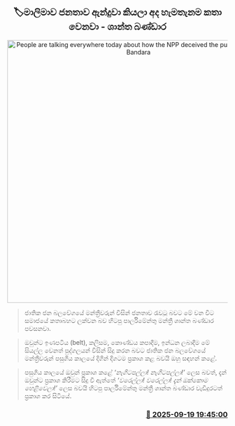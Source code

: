<p align='center'><b><h2 align='center' title='People are talking everywhere today about how the NPP deceived the public - Shantha Bandara'>🏷මාලිමාව ජනතාව ඇන්දුවා කියලා අද හැමතැනම කතා වෙනවා - ශාන්ත බණ්ඩාර</h2></b></p>
<p align='center'><img src='https://helakuru.sgp1.cdn.digitaloceanspaces.com/esana/images/lib/shantha-bandara-archived.jpg' width='600' alt='People are talking everywhere today about how the NPP deceived the public - Shantha Bandara'></p>

> ජාතික ජන බලවේගයේ මන්ත්‍රීවරුන් විසින් ජනතාව රැවටූ බවට මේ වන විට සමාජයේ කතාබහට ලක්වන බව හිටපු පාර්ලිමේන්තු මන්ත්‍රී ශාන්ත බණ්ඩාර පවසනවා.

> ඔවුන්ට ඉණපටිය (belt), කලිසම, කොණ්ඩය කපාදීම, ඉන්ධන ලබාදීම මේ සියල්ල වෙනත් පුද්ගලයන් විසින් සිදු කරන බවට ජාතික ජන බලවේගයේ මන්ත්‍රීවරුන් පසුගිය කාලයේ දිගින් දිගටම ප්‍රකාශ කළ බවයි ඔහු සඳහන් කළේ.

> පසුගිය කාලයේ ඔවුන් ප්‍රකාශ කළේ <em>‘නැගිටපල්ලා! නැගිටපල්ලා!’</em> ලෙස බවත්, දැන් ඔවුන්ට ප්‍රකාශ කිරීමට සිදු වී ඇත්තේ <em>‘වරෙල්ලා! වරෙල්ලා! දැන් ඔක්කොම හෙළිවෙලා!’ </em>ලෙස බවයි හිටපු පාර්ලිමේන්තු මන්ත්‍රී ශාන්ත බණ්ඩාර වැඩිදුරටත් ප්‍රකාශ කර සිටියේ.



<h3 align='right'><a href='https://www.helakuru.lk/esana/p/113792/'>📅 2025-09-19 19:45:00</a></h3>
